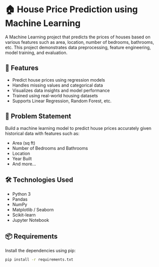 # 🏠 House Price Prediction using Machine Learning

A Machine Learning project that predicts the prices of houses based on various features such as area, location, number of bedrooms, bathrooms, etc. This project demonstrates data preprocessing, feature engineering, model training, and evaluation.

## 🚀 Features

- Predict house prices using regression models  
- Handles missing values and categorical data  
- Visualizes data insights and model performance  
- Trained using real-world housing datasets  
- Supports Linear Regression, Random Forest, etc.

## 🧠 Problem Statement

Build a machine learning model to predict house prices accurately given historical data with features such as:

- Area (sq ft)
- Number of Bedrooms and Bathrooms
- Location
- Year Built
- And more...

## 🛠️ Technologies Used

- Python 3
- Pandas
- NumPy
- Matplotlib / Seaborn
- Scikit-learn
- Jupyter Notebook

## 📦 Requirements

Install the dependencies using pip:

```bash
pip install -r requirements.txt


